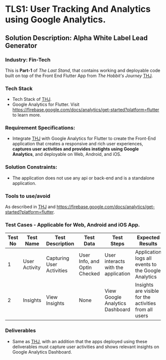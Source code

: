 # TLS1: User Tracking And Analytics using Google Analytics.
## Solution Description: Alpha White Label Lead Generator
### Industry: Fin-Tech

This is **Part-1** of *The Last Stand*, that contains working and deployable code built on top of the Front End Flutter App from *The Hobbit's Journey* [THJ](https://github.com/manish-andankar/Alpha-White-Label-Lead-Generator/edit/THJ/README.md).

### Tech Stack
- Tech Stack of [THJ](https://github.com/manish-andankar/Alpha-White-Label-Lead-Generator/edit/THJ/README.md).
- Google Analytics for Flutter. Visit https://firebase.google.com/docs/analytics/get-started?platform=flutter to learn more.

### Requirement Specifications:
- Integrate [THJ](https://github.com/manish-andankar/Alpha-White-Label-Lead-Generator/edit/THJ/README.md) with Google Analytics for Flutter to create the Front-End application that creates a responsive and rich user experiences, **captures user activities and provides instights using Google Analytics**, and deployable on Web, Android, and iOS.

### Solution Constraints:
- The application does not use any api or back-end and is a standalone application.

### Tools to use/avoid
As described in [THJ](https://github.com/manish-andankar/Alpha-White-Label-Lead-Generator/edit/THJ/README.md) and https://firebase.google.com/docs/analytics/get-started?platform=flutter.

### Test Cases - Applicable for Web, Android and iOS App.
| Test No | Test Name | Test Description | Test Data |  Test Steps | Expected Results |
| ----------- | ----------- |----------- | ----------- | ----------- | ----------- |
| 1 | User Activity | Capturing User Activities  | User Info, and OptIn Checked | User interacts with the application | Application logs all events to the Google Analytics |
| 2 | Insights | View Insights | None | View Google Analytics Dashboard | Insights are visible for the activities from all users |

### Deliverables
- Same as [THJ](https://github.com/manish-andankar/Alpha-White-Label-Lead-Generator/edit/THJ/README.md), with an addition that the apps deployed using these deliverables must capture user activities and shows relevant insights on Google Analytics Dashboard.


